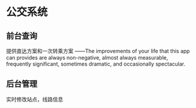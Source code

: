 # 公交系统
## 前台查询
提供直达方案和一次转乘方案
——The improvements of your life that this app can provides are always non-negative, almost always measurable, frequently significant, sometimes dramatic, and occasionally spectacular.
## 后台管理
实时修改站点，线路信息
